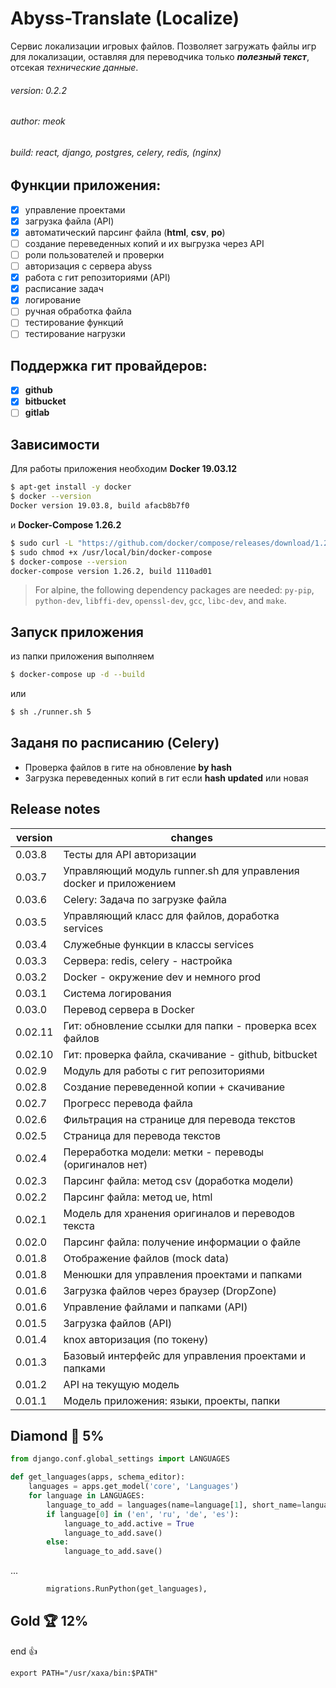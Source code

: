 # Abyss-Translate (Localize)

Сервис локализации игровых файлов. Позволяет загружать
файлы игр для локализации, оставляя для переводчика только
**_полезный текст_**, отсекая _технические данные_.

###### version: 0.2.2

###### author: meok

###### build: react, django, postgres, celery, redis, (nginx)

## Функции приложения:

- [x] управление проектами
- [x] загрузка файла (API)
- [x] автоматический парсинг файла (**html**, **csv**, **po**)
- [ ] создание переведенных копий и их выгрузка через API
- [ ] роли пользователей и проверки
- [ ] авторизация с сервера abyss
- [x] работа с гит репозиториями (API)
- [x] расписание задач
- [x] логирование
- [ ] ручная обработка файла
- [ ] тестирование функций
- [ ] тестирование нагрузки

## Поддержка гит провайдеров:

- [x] **github**
- [x] **bitbucket**
- [ ] **gitlab**

## Зависимости

Для работы приложения необходим **Docker 19.03.12**

```sh
$ apt-get install -y docker
$ docker --version
Docker version 19.03.8, build afacb8b7f0
```

и **Docker-Compose 1.26.2**

```sh
$ sudo curl -L "https://github.com/docker/compose/releases/download/1.26.2/docker-compose-$(uname -s)-$(uname -m)" -o /usr/local/bin/docker-compose
$ sudo chmod +x /usr/local/bin/docker-compose
$ docker-compose --version
docker-compose version 1.26.2, build 1110ad01
```

> For alpine, the following dependency packages are needed:
> `py-pip`, `python-dev`, `libffi-dev`, `openssl-dev`, `gcc`, `libc-dev`, and `make`.

## Запуск приложения

из папки приложения выполняем

```sh
$ docker-compose up -d --build
```

или

```sh
$ sh ./runner.sh 5
```

## Заданя по расписанию (Celery)

- Проверка файлов в гите на обновление **by hash**
- Загрузка переведенных копий в гит если **hash updated** или новая

## Release notes

| version | changes                                                          |
| ------- | ---------------------------------------------------------------- |
| 0.03.8  | Тесты для API авторизации                                        |
| 0.03.7  | Управляющий модуль runner.sh для управления docker и приложением |
| 0.03.6  | Celery: Задача по загрузке файла                                 |
| 0.03.5  | Управляющий класс для файлов, доработка services                 |
| 0.03.4  | Служебные функции в классы services                              |
| 0.03.3  | Сервера: redis, celery - настройка                               |
| 0.03.2  | Docker - окружение dev и немного prod                            |
| 0.03.1  | Система логирования                                              |
| 0.03.0  | Перевод сервера в Docker                                         |
| 0.02.11 | Гит: обновление ссылки для папки - проверка всех файлов          |
| 0.02.10 | Гит: проверка файла, скачивание - github, bitbucket              |
| 0.02.9  | Модуль для работы с гит репозиториями                            |
| 0.02.8  | Создание переведенной копии + скачивание                         |
| 0.02.7  | Прогресс перевода файла                                          |
| 0.02.6  | Фильтрация на странице для перевода текстов                      |
| 0.02.5  | Страница для перевода текстов                                    |
| 0.02.4  | Переработка модели: метки - переводы (оригиналов нет)            |
| 0.02.3  | Парсинг файла: метод csv (доработка модели)                      |
| 0.02.2  | Парсинг файла: метод ue, html                                    |
| 0.02.1  | Модель для хранения оригиналов и переводов текста                |
| 0.02.0  | Парсинг файла: получение информации о файле                      |
| 0.01.8  | Отображение файлов (mock data)                                   |
| 0.01.8  | Менюшки для управления проектами и папками                       |
| 0.01.6  | Загрузка файлов через браузер (DropZone)                         |
| 0.01.6  | Управление файлами и папками (API)                               |
| 0.01.5  | Загрузка файлов (API)                                            |
| 0.01.4  | knox авторизация (по токену)                                     |
| 0.01.3  | Базовый интерфейс для управления проектами и папками             |
| 0.01.2  | API на текущую модель                                            |
| 0.01.1  | Модель приложения: языки, проекты, папки                         |

## Diamond 💎 5%

```py
from django.conf.global_settings import LANGUAGES

def get_languages(apps, schema_editor):
    languages = apps.get_model('core', 'Languages')
    for language in LANGUAGES:
        language_to_add = languages(name=language[1], short_name=language[0])
        if language[0] in ('en', 'ru', 'de', 'es'):
            language_to_add.active = True
            language_to_add.save()
        else:
            language_to_add.save()
```
...
```py
        migrations.RunPython(get_languages),
```

## Gold 🏆 12%

end :+1:

```
export PATH="/usr/xaxa/bin:$PATH"
```